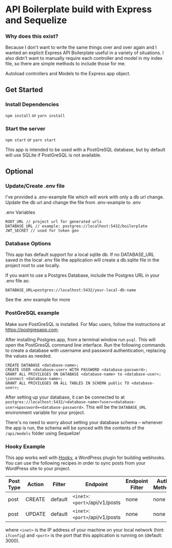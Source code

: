 # API Boilerplate build with Express and Sequelize

### Why does this exist?

Because I don't want to write the same things over and over again and I wanted an explicit Express API Boilerplate useful in a variety of situations. I also didn't want to manually require each controller and model in my index file, so there are simple methods to include those for me.

Autoload controllers and Models to the Express app object.

## Get Started

### Install Dependencies

```npm install```
or
```yarn install```

### Start the server

```npm start```
or
```yarn start```

This app is intended to be used with a PostGreSQL database, but by default will use SQLite if PostGreSQL is not available.

## Optional

### Update/Create .env file

I've provided a .env-example file which will work with only a db url change.
Update the db url and change the file from .env-example to .env

.env Variables
```
ROOT_URL // project url for generated urls
DATABASE_URL // example: postgres://localhost:5432/boilerplate
JWT_SECRET // used for token gen
```

### Database Options

This app has default support for a local sqlite db.
If no DATABASE_URL saved in the local .env file the application will create a db.sqlite file in the project root to use locally.

If you want to use a Postgres Database, include the Postgres URL in your .env file as:

```
DATABASE_URL=postgres://localhost:5432/your-local-db-name
```

See the .env example for more

### PostGreSQL example

Make sure PostGreSQL is installed. For Mac users, follow the instructions at https://postgresapp.com.

After installing Postgres.app, from a terminal window run `psql`. This will open the PostGresQL command line interface. Run the following commands to create a database with username and password authentication, replacing the values as needed.

```
CREATE DATABASE <database-name>;
CREATE USER <database-user> WITH PASSWORD <database-password>;
GRANT ALL PRIVILEGES ON DATABASE <database-name> to <database-user>;
\connect <database-name>;
GRANT ALL PRIVILEGES ON ALL TABLES IN SCHEMA public TO <database-user>;
```

After setting up your database, it can be connected to at `postgres://localhost:5432/<database-name>?user=<database-user>&password=<database-password>`. This will be the `DATABASE_URL` environment variable for your project.

There's no need to worry about setting your database schema – whenever the app is run, the schema will be synced with the contents of the `/api/models` folder using Sequelize!

### Hooky Example

This app works well with [Hooky](https://github.com/ethanbutler/hooky), a WordPress plugin for building webhooks. You can use the following recipes in order to sync posts from your WordPress site to your project.

| Post Type | Action | Filter | Endpoint | Endpoint Filter | Auth Method | Auth Token | Success Callback |
|-----------|--------|--------|----------|-----------------|-------------|------------|------------------|
| post | CREATE | default | `<inet>`:`<port>`/api/v1/posts | none | none | --- | none |
| post | UPDATE | default | `<inet>`:`<port>`/api/v1/posts | none | none | --- | none |

where `<inet>` is the IP address of your machine on your local network (hint: `ifconfig`) and `<port>` is the port that this application is running on (default: 3000).
